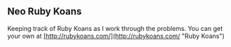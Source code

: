 Neo Ruby Koans
--
Keeping track of Ruby Koans as I work through the problems.  You can get your
own at [http://rubykoans.com/](http://rubykoans.com/ "Ruby Koans")
